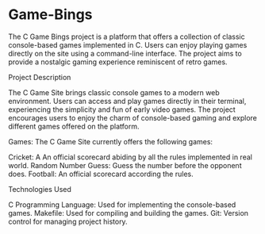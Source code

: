 # Game-Bings

The C Game Bings project is a platform that offers a collection of classic console-based games implemented in C. Users can enjoy playing games directly on the site using a command-line interface. The project aims to provide a nostalgic gaming experience reminiscent of retro games.

Project Description

The C Game Site brings classic console games to a modern web environment. Users can access and play games directly in their terminal, experiencing the simplicity and fun of early video games. The project encourages users to enjoy the charm of console-based gaming and explore different games offered on the platform.

Games: 
The C Game Site currently offers the following games:

Cricket: A  An official scorecard abiding by all the rules implemented in real world.
Random Number Guess: Guess the number before the opponent does.
Football: An official scorecard according the rules.

Technologies Used

C Programming Language: Used for implementing the console-based games.
Makefile: Used for compiling and building the games.
Git: Version control for managing project history.
